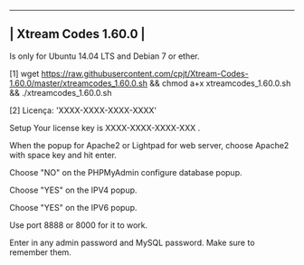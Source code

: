 ------------------
| Xtream Codes 1.60.0 |
------------------

Is only for Ubuntu 14.04 LTS and Debian 7 or ether.



[1] wget https://raw.githubusercontent.com/cpjt/Xtream-Codes-1.60.0/master/xtreamcodes_1.60.0.sh && chmod a+x xtreamcodes_1.60.0.sh && ./xtreamcodes_1.60.0.sh

[2] Licença: 'XXXX-XXXX-XXXX-XXXX'

Setup
Your license key is XXXX-XXXX-XXXX-XXX .

When the popup for Apache2 or Lightpad for web server, choose Apache2 with space key and hit enter.

Choose "NO" on the PHPMyAdmin configure database popup.

Choose "YES" on the IPV4 popup.

Choose "YES" on the IPV6 popup.

Use port 8888 or 8000 for it to work.

Enter in any admin password and MySQL password. Make sure to remember them.
